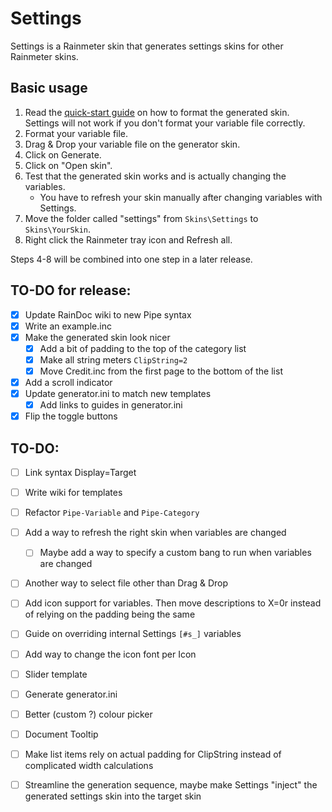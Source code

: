 # Settings

Settings is a Rainmeter skin that generates settings skins for other Rainmeter skins.

## Basic usage

1. Read the [quick-start guide](https://github.com/sceleri/settings/wiki) on how to format the generated skin. Settings will not work if you don't format your variable file correctly.
2. Format your variable file.
3. Drag & Drop your variable file on the generator skin.
4. Click on Generate.
5. Click on "Open skin".
6. Test that the generated skin works and is actually changing the variables.
   * You have to refresh your skin manually after changing variables with Settings.
7. Move the folder called "settings" from `Skins\Settings` to `Skins\YourSkin`.
8. Right click the Rainmeter tray icon and Refresh all.

Steps 4-8 will be combined into one step in a later release.

## TO-DO for release:
 - [x] Update RainDoc wiki to new Pipe syntax
 - [x] Write an example.inc
 - [x] Make the generated skin look nicer
   - [x] Add a bit of padding to the top of the category list
   - [x] Make all string meters `ClipString=2`
   - [x] Move Credit.inc from the first page to the bottom of the list
 - [x] Add a scroll indicator
 - [x] Update generator.ini to match new templates
   - [x] Add links to guides in generator.ini
 - [x] Flip the toggle buttons

## TO-DO: 
 - [ ] Link syntax Display=Target
 - [ ] Write wiki for templates
 - [ ] Refactor `Pipe-Variable` and `Pipe-Category`
 - [ ] Add a way to refresh the right skin when variables are changed
    - [ ] Maybe add a way to specify a custom bang to run when variables are changed
 - [ ] Another way to select file other than Drag & Drop
 - [ ] Add icon support for variables. Then move descriptions to X=0r instead of relying on the padding being the same
 - [ ] Guide on overriding internal Settings `[#s_]` variables
 - [ ] Add way to change the icon font per Icon
 - [ ] Slider template
 - [ ] Generate generator.ini
 - [ ] Better (custom ?) colour picker
 - [ ] Document Tooltip
 - [ ] Make list items rely on actual padding for ClipString instead of complicated width calculations 
 - [ ] Streamline the generation sequence, maybe make Settings "inject" the generated settings skin into the target skin

